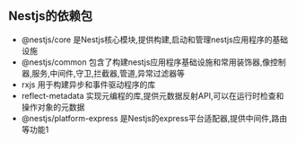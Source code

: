 ## Nestjs的依赖包

- @nestjs/core 是Nestjs核心模块,提供构建,启动和管理nestjs应用程序的基础设施
- @nestjs/common 包含了构建nestjs应用程序基础设施和常用装饰器,像控制器,服务,中间件,守卫,拦截器,管道,异常过滤器等
- rxjs 用于构建异步和事件驱动程序的库
- reflect-metadata 实现元编程的库,提供元数据反射API,可以在运行时检查和操作对象的元数据
- @nestjs/platform-express 是Nestjs的express平台适配器,提供中间件,路由等功能1